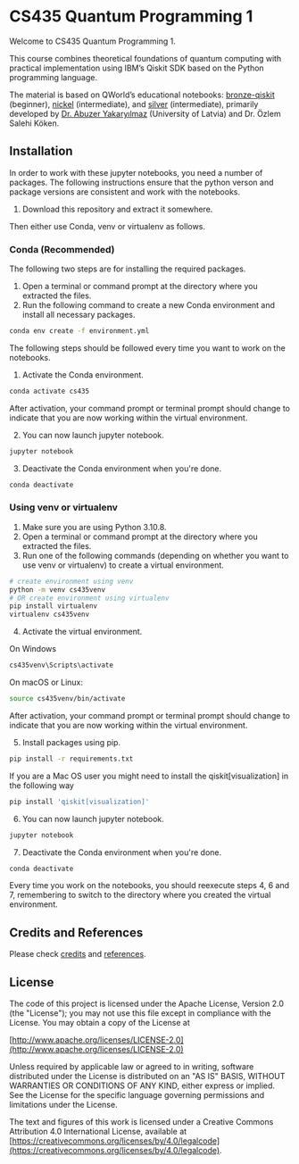 # CS435 Quantum Programming 1

Welcome to CS435 Quantum Programming 1. 

This course combines theoretical foundations of quantum computing with practical implementation using IBM’s Qiskit SDK  based on the Python programming language.

The material is based on QWorld’s educational notebooks: [bronze-qiskit](https://gitlab.com/qworld/bronze-qiskit/) (beginner), [nickel](https://gitlab.com/qworld/silver/) (intermediate), and [silver](https://gitlab.com/qworld/silver/) (intermediate), primarily developed by [Dr. Abuzer Yakaryılmaz](http://abu.lu.lv) (University of Latvia) and Dr. Özlem Salehi Köken.

## Installation

In order to work with these jupyter notebooks, you need a number of packages. The following instructions ensure that the python verson and package versions are consistent and work with the notebooks.

1. Download this repository and extract it somewhere.

Then either use Conda, venv or virtualenv as follows.

### Conda (Recommended)

The following two steps are for installing the required packages.

1. Open a terminal or command prompt at the directory where you extracted the files.
2. Run the following command to create a new Conda environment and install all necessary packages.

```bash
conda env create -f environment.yml
```

The following steps should be followed every time you want to work on the notebooks.

1. Activate the Conda environment.

```bash
conda activate cs435
```

After activation, your command prompt or terminal prompt should change to indicate that you are now working within the virtual environment. 

2. You can now launch jupyter notebook.

```bash
jupyter notebook
```

3. Deactivate the Conda environment when you're done.

```bash
conda deactivate
```


### Using venv or virtualenv

1. Make sure you are using Python 3.10.8.
2. Open a terminal or command prompt at the directory where you extracted the files.
3. Run one of the following commands (depending on whether you want to use venv or virtualenv) to create a virtual environment.

```bash
# create environment using venv
python -m venv cs435venv
# OR create environment using virtualenv
pip install virtualenv
virtualenv cs435venv
```

4. Activate the virtual environment.

On Windows
```bash
cs435venv\Scripts\activate
```

On macOS or Linux:
```bash
source cs435venv/bin/activate
```

After activation, your command prompt or terminal prompt should change to indicate that you are now working within the virtual environment.

5. Install packages using pip. 

```bash
pip install -r requirements.txt
```

If you are a Mac OS user you might need to install the qiskit[visualization] in the following way
```bash
pip install 'qiskit[visualization]'
```

6. You can now launch jupyter notebook.

```bash
jupyter notebook
```

7. Deactivate the Conda environment when you're done.

```bash
conda deactivate
```

Every time you work on the notebooks, you should reexecute steps 4, 6 and 7, remembering to switch to the directory where you created the virtual environment.


## Credits and References

Please check [credits](credits.ipynb) and  [references](references.ipynb).


## License

The code of this project is licensed under the Apache License, Version 2.0
(the "License"); you may not use this file except in compliance with the License.
You may obtain a copy of the License at

   [http://www.apache.org/licenses/LICENSE-2.0](http://www.apache.org/licenses/LICENSE-2.0)

Unless required by applicable law or agreed to in writing, software
distributed under the License is distributed on an "AS IS" BASIS,
WITHOUT WARRANTIES OR CONDITIONS OF ANY KIND, either express or implied.
See the License for the specific language governing permissions and
limitations under the License.

The text and figures of this work is licensed under a Creative Commons Attribution 4.0 International License, available at [https://creativecommons.org/licenses/by/4.0/legalcode](https://creativecommons.org/licenses/by/4.0/legalcode).

